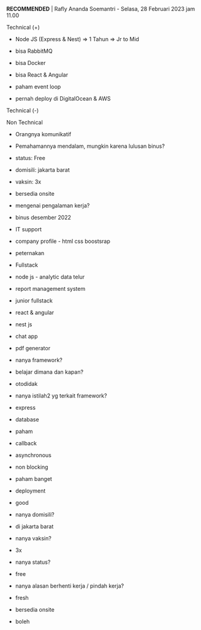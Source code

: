 **RECOMMENDED** | Rafly Ananda Soemantri - Selasa, 28 Februari 2023 jam 11.00  

  

Technical (+)  

- Node JS (Express & Nest) => 1 Tahun => Jr to Mid  
    
- bisa RabbitMQ  
    
- bisa Docker  
    
- bisa React & Angular  
    
- paham event loop  
    
- pernah deploy di DigitalOcean & AWS  
    

Technical (-)  

  

Non Technical  

- Orangnya komunikatif  
    
- Pemahamannya mendalam, mungkin karena lulusan binus?  
    
- status: Free  
    
- domisili: jakarta barat  
    
- vaksin: 3x  
    
- bersedia onsite  
    

  

  

- mengenai pengalaman kerja?  
    

- binus desember 2022  
    
- IT support  
    

- company profile - html css boostsrap  
    

- peternakan  
    

- Fullstack  
    
- node js - analytic data telur  
    
- report management system  
    

- junior fullstack  
    

- react & angular  
    
- nest js  
    
- chat app  
    
- pdf generator  
    

- nanya framework?  
    
- belajar dimana dan kapan?  
    

- otodidak  
    

- nanya istilah2 yg terkait framework?  
    

- express  
    
- database  
    

- paham  
    

- callback  
    
- asynchronous  
    
- non blocking  
    

- paham banget  
    

- deployment  
    

- good  
    

- nanya domisili?  
    

- di jakarta barat  
    

- nanya vaksin?  
    

- 3x  
    

- nanya status?  
    

- free  
    

- nanya alasan berhenti kerja / pindah kerja?  
    

- fresh   
    

- bersedia onsite  
    

- boleh